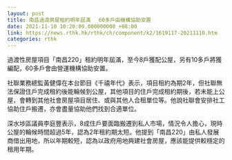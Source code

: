 ```yaml
---
layout: post
title: 南昌過渡房屋租約明年屆滿　 60多戶由機構協助安置
date: 2021-11-10 10:20:09.000000000 +08:00
link: https://news.rthk.hk/rthk/ch/component/k2/1619117-20211110.htm
categories: rthk
---
```


過渡性房屋項目「南昌220」租約明年屆滿，至今8戶獲配公屋，另有10多戶將獲編配，60多戶會由營運機構協助安置。

社聯業務總監黃健偉在本台節目《千禧年代》表示，項目租約為期2年，但社聯無法保證住戶完成租約後能輪候到公屋，其他項目的住戶完成租約期後，若未能上公屋，會轉到其他社會房屋項目居住、或與其他人合租單位等。他說社聯會安排社工協助住戶搬遷，亦會盡量協助他們找到合適單位。

深水埗區議員李庭豐表示，8成住戶要面臨搬遷到私人市場，情況令人擔心，現時公屋的輪候時間超過5年，認為2年租約期太短。他提到「南昌220」由私人發展商借出用地，所以年期較短，認為以政府用地興建社會房屋，應該能提供較穩定的租用年期。
